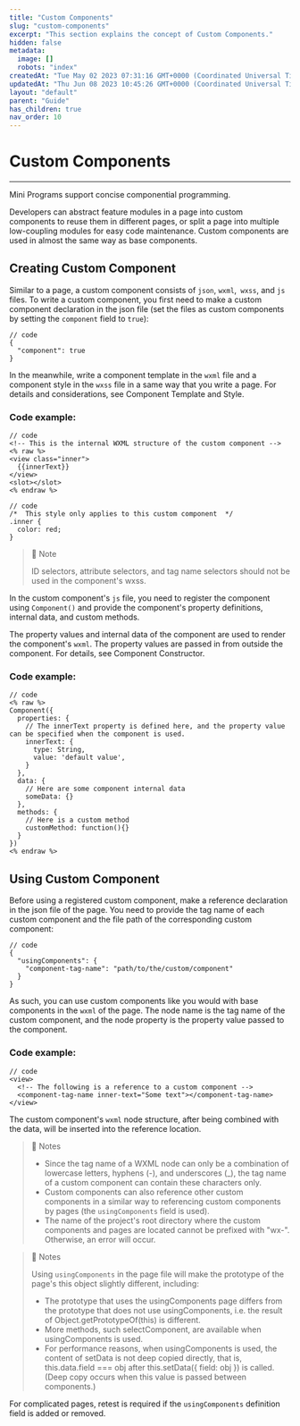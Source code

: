 ```yaml
---
title: "Custom Components"
slug: "custom-components"
excerpt: "This section explains the concept of Custom Components."
hidden: false
metadata: 
  image: []
  robots: "index"
createdAt: "Tue May 02 2023 07:31:16 GMT+0000 (Coordinated Universal Time)"
updatedAt: "Thu Jun 08 2023 10:45:26 GMT+0000 (Coordinated Universal Time)"
layout: "default"
parent: "Guide"
has_children: true
nav_order: 10
---
```

# Custom Components 
*** 
Mini Programs support concise componential programming.

Developers can abstract feature modules in a page into custom components to reuse them in different pages, or split a page into multiple low-coupling modules for easy code maintenance. Custom components are used in almost the same way as base components.

## Creating Custom Component

Similar to a page, a custom component consists of `json`, `wxml`,` wxss`, and `js` files. To write a custom component, you first need to make a custom component declaration in the json file (set the files as custom components by setting the `component` field to `true`):

```Text
// code
{
  "component": true
}
```

In the meanwhile, write a component template in the `wxml` file and a component style in the `wxss` file in a same way that you write a page. For details and considerations, see Component Template and Style.

### Code example:

```Text
// code
<!-- This is the internal WXML structure of the custom component -->
<% raw %>
<view class="inner">
  {{innerText}}
</view>
<slot></slot>
<% endraw %>
```

```Text
// code
/*  This style only applies to this custom component  */
.inner {
  color: red;
}
```

> 📘 Note
> 
> ID selectors, attribute selectors, and tag name selectors should not be used in the component's wxss.

In the custom component's `js` file, you need to register the component using `Component()` and provide the component's property definitions, internal data, and custom methods.

The property values and internal data of the component are used to render the component's `wxml`. The property values are passed in from outside the component. For details, see Component Constructor.

### Code example:

```Text
// code
<% raw %>
Component({
  properties: {
    // The innerText property is defined here, and the property value can be specified when the component is used.
    innerText: {
      type: String,
      value: 'default value',
    }
  },
  data: {
    // Here are some component internal data
    someData: {}
  },
  methods: {
    // Here is a custom method
    customMethod: function(){}
  }
})
<% endraw %>
```

## Using Custom Component

Before using a registered custom component, make a reference declaration in the json file of the page. You need to provide the tag name of each custom component and the file path of the corresponding custom component:

```Text
// code
{
  "usingComponents": {
    "component-tag-name": "path/to/the/custom/component"
  }
}
```

As such, you can use custom components like you would with base components in the `wxml` of the page. The node name is the tag name of the custom component, and the node property is the property value passed to the component.

### Code example:

```Text
// code
<view>
  <!-- The following is a reference to a custom component -->
  <component-tag-name inner-text="Some text"></component-tag-name>
</view>
```

The custom component's `wxml` node structure, after being combined with the data, will be inserted into the reference location.

> 📘 Notes
> 
> - Since the tag name of a WXML node can only be a combination of lowercase letters, hyphens (-), and underscores (\_), the tag name of a custom component can contain these characters only.
> - Custom components can also reference other custom components in a similar way to referencing custom components by pages (the `usingComponents` field is used).
> - The name of the project's root directory where the custom components and pages are located cannot be prefixed with "wx-". Otherwise, an error will occur.

> 📘 Notes
> 
> Using `usingComponents` in the page file will make the prototype of the page's this object slightly different, including:
> 
> - The prototype that uses the usingComponents page differs from the prototype that does not use usingComponents, i.e. the result of Object.getPrototypeOf(this) is different.
> - More methods, such selectComponent, are available when usingComponents is used.
> - For performance reasons, when usingComponents is used, the content of setData is not deep copied directly, that is, this.data.field === obj after this.setData({ field: obj }) is called. (Deep copy occurs when this value is passed between components.)

For complicated pages, retest is required if the `usingComponents` definition field is added or removed.
